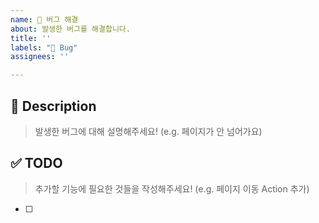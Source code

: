 ```yaml
---
name: 🐛 버그 해결
about: 발생한 버그를 해결합니다.
title: ''
labels: "🐛 Bug"
assignees: ''

---
```


## 🚀 Description
> 발생한 버그에 대해 설명해주세요! (e.g. 페이지가 안 넘어가요)

## ✅ TODO
> 추가할 기능에 필요한 것들을 작성해주세요! (e.g. 페이지 이동 Action 추가)
- [ ]

